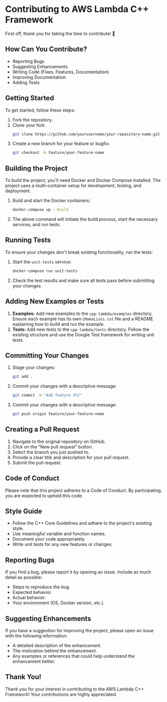 # Contributing to AWS Lambda C++ Framework

First off, thank you for taking the time to contribute! 🎉


## How Can You Contribute?

- Reporting Bugs
- Suggesting Enhancements
- Writing Code (Fixes, Features, Documentation)
- Improving Documentation
- Adding Tests


## Getting Started

To get started, follow these steps:

1. Fork the repository.
2. Clone your fork:
   ```sh
   git clone https://github.com/yourusername/your-repository-name.git
   ```
3. Create a new branch for your feature or bugfix:
   ```sh
   git checkout -b feature/your-feature-name
   ```
   

## Building the Project

To build the project, you'll need Docker and Docker Compose installed. The project uses a multi-container setup for development, testing, and deployment.

1. Build and start the Docker containers:
    ```sh
    docker-compose up --build
    ```
2. The above command will initiate the build process, start the necessary services, and run tests.


## Running Tests

To ensure your changes don't break existing functionality, run the tests:

1. Start the `unit-tests` service:
    ```sh
    docker-compose run unit-tests
    ```
2. Check the test results and make sure all tests pass before submitting your changes.


## Adding New Examples or Tests
1. **Examples:** Add new examples to the `cpp-lambda/examples` directory. Ensure each example has its own `CMakeLists.txt` file and a README explaining how to build and run the example.
2. **Tests:** Add new tests to the `cpp-lambda/tests` directory. Follow the existing structure and use the Google Test framework for writing unit tests.


## Committing Your Changes

1. Stage your changes:
    ```sh 
    git add .
    ```
2. Commit your changes with a descriptive message:
    ```sh 
    git commit -m "Add feature XYZ"
    ```

3. Commit your changes with a descriptive message:
    ```sh 
    git push origin feature/your-feature-name
    ```


## Creating a Pull Request

1. Navigate to the original repository on GitHub.
2. Click on the "New pull request" button.
3. Select the branch you just pushed to.
4. Provide a clear title and description for your pull request.
5. Submit the pull request.


## Code of Conduct
Please note that this project adheres to a Code of Conduct. By participating, you are expected to uphold this code.


## Style Guide
- Follow the C++ Core Guidelines and adhere to the project's existing style.
- Use meaningful variable and function names.
- Document your code appropriately.
- Write unit tests for any new features or changes.


## Reporting Bugs
If you find a bug, please report it by opening an issue. Include as much detail as possible:

- Steps to reproduce the bug.
- Expected behavior.
- Actual behavior.
- Your environment (OS, Docker version, etc.).


## Suggesting Enhancements
If you have a suggestion for improving the project, please open an issue with the following information:

- A detailed description of the enhancement.
- The motivation behind the enhancement.
- Any examples or references that could help understand the enhancement better.

## Thank You!
Thank you for your interest in contributing to the AWS Lambda C++ Framework! Your contributions are highly appreciated.
